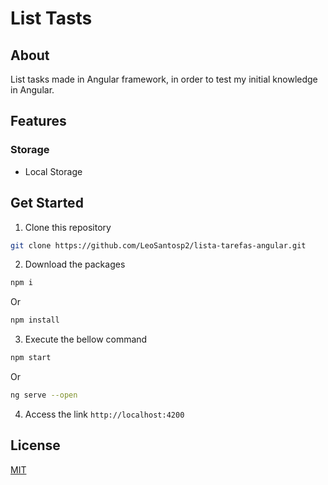 # List Tasts

## About
List tasks made in Angular framework, in order to test my initial knowledge in Angular.

## Features

### Storage
- Local Storage

## Get Started
1. Clone this repository
```bash
git clone https://github.com/LeoSantosp2/lista-tarefas-angular.git
```

2. Download the packages
```bash
npm i
```

Or

```bash
npm install
```

3. Execute the bellow command
```bash
npm start
```

Or

```bash
ng serve --open
```

4. Access the link `http://localhost:4200`

## License

[MIT](https://choosealicense.com/licenses/mit/)
